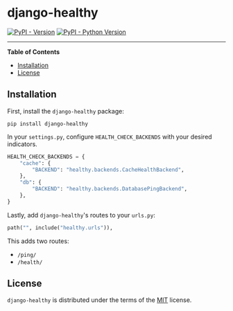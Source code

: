 # django-healthy

[![PyPI - Version](https://img.shields.io/pypi/v/django-healthy.svg)](https://pypi.org/project/django-healthy)
[![PyPI - Python Version](https://img.shields.io/pypi/pyversions/django-healthy.svg)](https://pypi.org/project/django-healthy)


-----

**Table of Contents**

- [Installation](#installation)
- [License](#license)

## Installation

First, install the `django-healthy` package:

```console
pip install django-healthy
```

In your `settings.py`, configure `HEALTH_CHECK_BACKENDS` with your desired indicators.

```python
HEALTH_CHECK_BACKENDS = {
    "cache": {
        "BACKEND": "healthy.backends.CacheHealthBackend",
    },
    "db": {
        "BACKEND": "healthy.backends.DatabasePingBackend",
    },
}
```

Lastly, add `django-healthy`'s routes to your `urls.py`:

```python
path("", include("healthy.urls")),
```

This adds two routes:
* `/ping/`
* `/health/`

## License

`django-healthy` is distributed under the terms of the [MIT](https://spdx.org/licenses/MIT.html) license.
